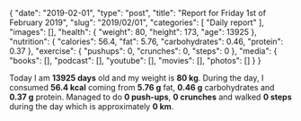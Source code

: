{
    "date": "2019-02-01",
    "type": "post",
    "title": "Report for Friday 1st of February 2019",
    "slug": "2019\/02\/01",
    "categories": [
        "Daily report"
    ],
    "images": [],
    "health": {
        "weight": 80,
        "height": 173,
        "age": 13925
    },
    "nutrition": {
        "calories": 56.4,
        "fat": 5.76,
        "carbohydrates": 0.46,
        "protein": 0.37
    },
    "exercise": {
        "pushups": 0,
        "crunches": 0,
        "steps": 0
    },
    "media": {
        "books": [],
        "podcast": [],
        "youtube": [],
        "movies": [],
        "photos": []
    }
}

Today I am <strong>13925 days</strong> old and my weight is <strong>80 kg</strong>. During the day, I consumed <strong>56.4 kcal</strong> coming from <strong>5.76 g</strong> fat, <strong>0.46 g</strong> carbohydrates and <strong>0.37 g</strong> protein. Managed to do <strong>0 push-ups</strong>, <strong>0 crunches</strong> and walked <strong>0 steps</strong> during the day which is approximately <strong>0 km</strong>.